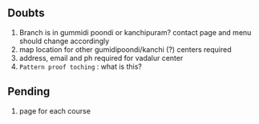 Doubts
------

1. Branch is in gummidi poondi or kanchipuram?
   contact page and menu should change accordingly
1. map location for other gumidipoondi/kanchi (?) centers required
1. address, email and ph required for vadalur center
1. `Pattern proof toching` : what is this? 

Pending
-------

1. page for each course